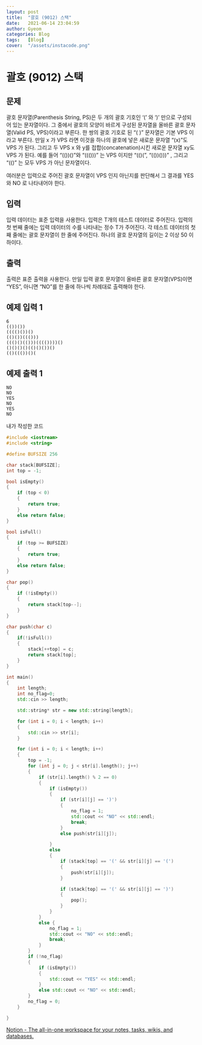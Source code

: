 ```yaml
---
layout: post
title:  "괄호 (9012) 스택"
date:   2021-06-14 23:04:59
author: Gyeom
categories: Blog
tags:	[Blog]
cover:  "/assets/instacode.png"
---
```



# 괄호 (9012) 스택

## 문제

괄호 문자열(Parenthesis String, PS)은 두 개의 괄호 기호인 ‘(’ 와 ‘)’ 만으로 구성되어 있는 문자열이다. 그 중에서 괄호의 모양이 바르게 구성된 문자열을 올바른 괄호 문자열(Valid PS, VPS)이라고 부른다. 한 쌍의 괄호 기호로 된 “( )” 문자열은 기본 VPS 이라고 부른다. 만일 x 가 VPS 라면 이것을 하나의 괄호에 넣은 새로운 문자열 “(x)”도 VPS 가 된다. 그리고 두 VPS x 와 y를 접합(concatenation)시킨 새로운 문자열 xy도 VPS 가 된다. 예를 들어 “(())()”와 “((()))” 는 VPS 이지만 “(()(”, “(())()))” , 그리고 “(()” 는 모두 VPS 가 아닌 문자열이다.

여러분은 입력으로 주어진 괄호 문자열이 VPS 인지 아닌지를 판단해서 그 결과를 YES 와 NO 로 나타내어야 한다.

## 입력

입력 데이터는 표준 입력을 사용한다. 입력은 T개의 테스트 데이터로 주어진다. 입력의 첫 번째 줄에는 입력 데이터의 수를 나타내는 정수 T가 주어진다. 각 테스트 데이터의 첫째 줄에는 괄호 문자열이 한 줄에 주어진다. 하나의 괄호 문자열의 길이는 2 이상 50 이하이다.

## 출력

출력은 표준 출력을 사용한다. 만일 입력 괄호 문자열이 올바른 괄호 문자열(VPS)이면 “YES”, 아니면 “NO”를 한 줄에 하나씩 차례대로 출력해야 한다.

## 예제 입력 1

```
6
(())())
(((()())()
(()())((()))
((()()(()))(((())))()
()()()()(()()())()
(()((())()(

```

## 예제 출력 1

```
NO
NO
YES
NO
YES
NO
```

내가 작성한 코드

```cpp
#include <iostream>
#include <string>

#define BUFSIZE 256

char stack[BUFSIZE];
int top = -1;

bool isEmpty()
{
	if (top < 0)
	{
		return true;
	}
	else return false;
}

bool isFull()
{
	if (top >= BUFSIZE)
	{
		return true;
	}
	else return false;
}

char pop()
{
	if (!isEmpty())
	{
		return stack[top--];
	}
}

char push(char c)
{
	if(!isFull())
	{
		stack[++top] = c;
		return stack[top];
	}
}

int main()
{
	int length;
	int no_flag=0;
	std::cin >> length;

	std::string* str = new std::string[length];

	for (int i = 0; i < length; i++)
	{
		std::cin >> str[i];
	}

	for (int i = 0; i < length; i++)
	{
		top = -1;
		for (int j = 0; j < str[i].length(); j++)
		{
			if (str[i].length() % 2 == 0)
			{
				if (isEmpty())
				{
					if (str[i][j] == ')')
					{
						no_flag = 1;
						std::cout << "NO" << std::endl;
						break;
					}
					else push(str[i][j]);

				}
				else
				{
					if (stack[top] == '(' && str[i][j] == '(')
					{
						push(str[i][j]);
					}

					if (stack[top] == '(' && str[i][j] == ')')
					{
						pop();
					}
				}
			}
			else {
				no_flag = 1;
				std::cout << "NO" << std::endl;
				break;
			}
		}
		if (!no_flag)
		{
			if (isEmpty())
			{
				std::cout << "YES" << std::endl;
			}
			else std::cout << "NO" << std::endl;
		}
		no_flag = 0;
	}

}
```

[Notion - The all-in-one workspace for your notes, tasks, wikis, and databases.](https://www.notion.so/)